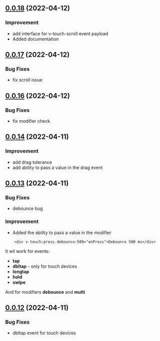 ## [0.0.18](https://github.com/webigorkiev/vuetouch/tree/v0.0.18) (2022-04-12)

### Improvement

* add interface for v-touch-scroll event payload
* Added documentation

## [0.0.17](https://github.com/webigorkiev/vuetouch/tree/v0.0.17) (2022-04-12)

### Bug Fixes

* fix scroll issue

## [0.0.16](https://github.com/webigorkiev/vuetouch/tree/v0.0.16) (2022-04-12)

### Bug Fixes

* fix modifier check

## [0.0.14](https://github.com/webigorkiev/vuetouch/tree/v0.0.14) (2022-04-11)

### Improvement

* add drag tolerance
* add ability to pass a value in the drag event

## [0.0.13](https://github.com/webigorkiev/vuetouch/tree/v0.0.13) (2022-04-11)

### Bug Fixes

* debounce bug

### Improvement

* Added the ability to pass a value in the modifier

```vue
    <div v-touch:press.debounce:500="onPress">Debounce 500 ms</div>
```

It wil work for events:

* **tap**
* **dbltap** - only for touch devices
* **longtap**
* **hold**
* **swipe**

And for modifiers **debounce** and **multi**

## [0.0.12](https://github.com/webigorkiev/vuetouch/tree/v0.0.12) (2022-04-11)

### Bug Fixes

* dbltap event for touch devices

